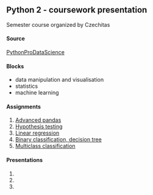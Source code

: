 ## Python 2 - coursework presentation
Semester course organized by Czechitas 

#### Source
[PythonProDataScience](https://github.com/pesikj/PythonProDataScience)

#### Blocks
* data manipulation and visualisation
* statistics
* machine learning

#### Assignments
1. [Advanced pandas](https://github.com/pesikj/PythonProDataScience/domaci_ukoly/01.ipynb)
2. [Hypothesis testing](https://github.com/pesikj/PythonProDataScience/domaci_ukoly/02.ipynb)
3. [Linear regression](https://github.com/pesikj/PythonProDataScience/domaci_ukoly/03.ipynb)
4. [Binary classification, decision tree](https://github.com/pesikj/PythonProDataScience/domaci_ukoly/04.ipynb)
5. [Multiclass classification](https://github.com/pesikj/PythonProDataScience/domaci_ukoly/05.ipynb)

#### Presentations
1. 
2.
4.
